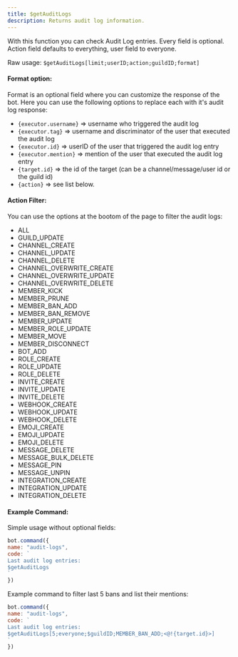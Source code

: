 ```yaml
---
title: $getAuditLogs
description: Returns audit log information.
---
```


With this function you can check Audit Log entries. Every field is optional. Action field defaults to everything, user field to everyone.

Raw usage: `$getAuditLogs[limit;userID;action;guildID;format]` 

#### Format option:

Format is an optional field where you can customize the response of the bot. Here you can use the following options to replace each with it's audit log response:

* `{executor.username}` =&gt; username who triggered the audit log 
* `{executor.tag}` =&gt; username and discriminator of the user that executed the audit log 
* `{executor.id}` =&gt; userID of the user that triggered the audit log entry
* `{executor.mention}` =&gt; mention of the user that executed the audit log entry 
* `{target.id}` =&gt; the id of the target \(can be a channel/message/user id or the guild id\) 
* `{action}` =&gt; see list below.

#### Action Filter:

You can use the options at the bootom of the page to filter the audit logs:

* ALL
* GUILD\_UPDATE 
* CHANNEL\_CREATE
* CHANNEL\_UPDATE
* CHANNEL\_DELETE
* CHANNEL\_OVERWRITE\_CREATE
* CHANNEL\_OVERWRITE\_UPDATE
* CHANNEL\_OVERWRITE\_DELETE
* MEMBER\_KICK
* MEMBER\_PRUNE
* MEMBER\_BAN\_ADD
* MEMBER\_BAN\_REMOVE
* MEMBER\_UPDATE
* MEMBER\_ROLE\_UPDATE
* MEMBER\_MOVE
* MEMBER\_DISCONNECT
* BOT\_ADD
* ROLE\_CREATE
* ROLE\_UPDATE
* ROLE\_DELETE
* INVITE\_CREATE
* INVITE\_UPDATE
* INVITE\_DELETE
* WEBHOOK\_CREATE
* WEBHOOK\_UPDATE
* WEBHOOK\_DELETE
* EMOJI\_CREATE
* EMOJI\_UPDATE
* EMOJI\_DELETE
* MESSAGE\_DELETE
* MESSAGE\_BULK\_DELETE
* MESSAGE\_PIN
* MESSAGE\_UNPIN
* INTEGRATION\_CREATE
* INTEGRATION\_UPDATE
* INTEGRATION\_DELETE

#### Example Command:

Simple usage without optional fields:

```javascript
bot.command({
name: "audit-logs",
code: `
Last audit log entries:
$getAuditLogs
`
})
```

Example command to filter last 5 bans and list their mentions:

```javascript
bot.command({
name: "audit-logs",
code: `
Last audit log entries:
$getAuditLogs[5;everyone;$guildID;MEMBER_BAN_ADD;<@!{target.id}>]
`
})
```


